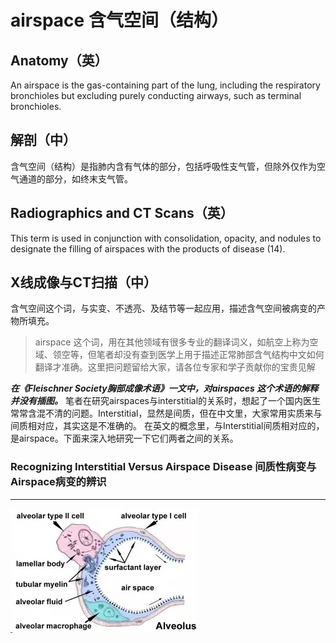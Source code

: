 # airspace 含气空间（结构）
## Anatomy（英）
An airspace is the gas-containing part of the lung, including the respiratory bronchioles but excluding purely conducting airways, such as terminal bronchioles.
## 解剖（中）
含气空间（结构）是指肺内含有气体的部分，包括呼吸性支气管，但除外仅作为空气通道的部分，如终末支气管。
## Radiographics and CT Scans（英）
This term is used in conjunction with consolidation, opacity, and nodules to designate the filling of airspaces with the products of disease (14).
## X线成像与CT扫描（中）
含气空间这个词，与实变、不透亮、及结节等一起应用，描述含气空间被病变的产物所填充。
> airspace 这个词，用在其他领域有很多专业的翻译词义，如航空上称为空域、领空等，但笔者却没有查到医学上用于描述正常肺部含气结构中文如何翻译才准确。这里把问题留给大家，请各位专家和学子贡献你的宝贵见解

***在《Fleischner Society胸部成像术语》一文中，对airspaces 这个术语的解释并没有插图。***
        笔者在研究airspaces与interstitial的关系时，想起了一个国内医生常常含混不清的问题。Interstitial，显然是间质，但在中文里，大家常用实质来与间质相对应，其实这是不准确的。
        在英文的概念里，与Interstitial间质相对应的，是airspace。下面来深入地研究一下它们两者之间的关系。

### Recognizing Interstitial Versus Airspace Disease 间质性病变与Airspace病变的辨识
*** 

![](./_image/2017-04-29-07-19-16.jpg)

